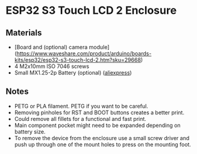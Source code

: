 # ESP32 S3 Touch LCD 2 Enclosure

## Materials
- [Board and (optional) camera module] (https://www.waveshare.com/product/arduino/boards-kits/esp32/esp32-s3-touch-lcd-2.htm?sku=29668)
- 4 M2x10mm ISO 7046 screws
- Small MX1.25-2p Battery (optional) ([aliexpress](https://aliexpress.ru/item/1594226050.html?mixer_rcmd_bucket_id=UnknownMixerAbId&pdp_trigger_item_id=0_1005004361874420&ru_algo_pv_id=1be1a4-61b690-22faee-85efe4-1743508800&scenario=aerSimilarItemPdpRcmd&sku_id=12000037661144576&traffic_source=recommendation&type_rcmd=core&tt=MG))

## Notes
- PETG or PLA filament. PETG if you want to be careful. 
- Removing pinholes for RST and BOOT buttons creates a better print.
- Could remove all fillets for a functional and fast print.
- Main component pocket might need to be expanded depending on battery size.
- To remove the device from the enclosure use a small screw driver and push up
through one of the mount holes to press on the mounting foot.
